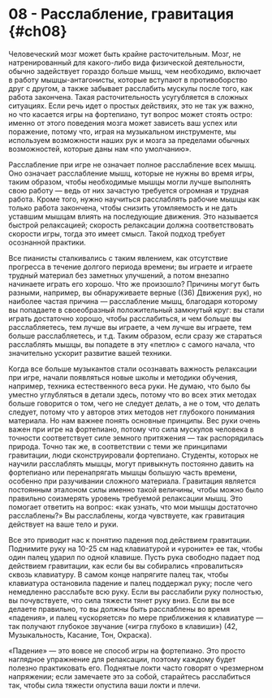 # 08 - Расслабление, гравитация {#ch08}

Человеческий мозг может быть крайне расточительным. Мозг, не натренированный для какого-либо вида физической деятельности, обычно задействует гораздо больше мышц, чем необходимо, включает в работу мышцы-антагонисты, которые вступают в противоборство друг с другом, а также забывает расслабить мускулы после того, как работа закончена. Такая расточительность усугубляется в сложных ситуациях. Если речь идет о простых действиях, это не так уж важно, но что касается игры на фортепиано, тут вопрос может стоять остро: именно от этого поведения мозга может зависеть ваш успех или поражение, потому что, играя на музыкальном инструменте, мы используем возможности наших рук и мозга за пределами обычных возможностей, которые даны нам «по умолчанию».

Расслабление при игре не означает полное расслабление всех мышц. Оно означает расслабление мышц, которые не нужны во время игры, таким образом, чтобы необходимые мышцы могли лучше выполнять свою работу — ведь от них зачастую требуется огромная и трудная работа. Кроме того, нужно научиться расслаблять рабочие мышцы как только работа закончена, чтобы снизить утомляемость и не дать уставшим мышцам влиять на последующие движения. Это называется быстрой релаксацией; скорость релаксации должна соответствовать скорости игры, тогда это имеет смысл. Такой подход требует осознанной практики.

Все пианисты сталкивались с таким явлением, как отсутствие прогресса в течение долгого периода времени; вы играете и играете трудный материал без заметных улучшений, а потом внезапно начинаете играть его хорошо. Что же произошло? Причины могут быть разными, например, вы обнаруживаете верные ((36) Движения рук), но наиболее частая причина — расслабление мышц, благодаря которому вы попадаете в своеобразный положительный замкнутый круг: вы стали играть достаточно хорошо, чтобы расслабиться, и чем больше вы расслабляетесь, тем лучше вы играете, а чем лучше вы играете, тем больше расслабляетесь, и т.д. Таким образом, если сразу же стараться расслаблять мышцы, вы попадете в эту «петлю» с самого начала, что значительно ускорит развитие вашей техники.

Когда все больше музыкантов стали осознавать важность релаксации при игре, начали появляться новые школы и методики обучения, например, техника естественного веса руки. Не думаю, что было бы уместно углубляться в детали здесь, потому что во всех этих методах больше говорится о том, чего не следует делать, а не о том, что делать следует, потому что у авторов этих методов нет глубокого понимания материала. Но нам важнее понять основные принципы. Вес руки очень важен при игре на фортепиано, потому что сила мускулов человека в точности соответствует силе земного притяжения — так распорядилась природа. Точно так же, в соответствии с теми же принципами гравитации, люди сконструировали фортепиано. Студенты, которых не научили расслаблять мышцы, могут привыкнуть постоянно давить на фортепиано или перенапрягать мышцы большую часть времени, особенно при разучивании сложного материала. Гравитация является постоянным эталоном силы именно такой величины, чтобы можно было правильно соизмерять уровень требуемой релаксации мышц. Это помогает ответить на вопрос: «как узнать, что мои мышцы достаточно расслаблены?» Вы расслаблены, когда чувствуете, как гравитация действует на ваше тело и руки.

Все это приводит нас к понятию падения под действием гравитации. Поднимите руку на 10-25 см над клавиатурой и «уроните» ее так, чтобы один палец ударил по одной клавише. Пусть рука свободно падает под действием гравитации, как если бы вы собирались «провалиться» сквозь клавиатуру. В самом конце напрягите палец так, чтобы клавиатура остановила падение и палец поддержал руку; после чего немедленно расслабьте всю руку. Если вы расслабили руку полностью, вы почувствуете, что сила тяжести тянет руку вниз. Если вы все делаете правильно, то вы должны быть расслаблены во время «падения», и палец «ускоряется» по мере приближения к клавиатуре — так получают глубокое звучание («игра глубоко в клавиши») (42, Музыкальность, Касание, Тон, Окраска).

«Падение» — это вовсе не способ игры на фортепиано. Это просто наглядное упражнение для релаксации, поэтому каждому будет полезно практиковать его. Поднятые локти часто говорят о чрезмерном напряжении; если замечаете это за собой, старайтесь расслабиться так, чтобы сила тяжести опустила ваши локти и плечи.
